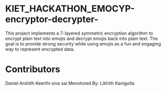 # KIET_HACKATHON_EMOCYP-encryptor-decrypter-
This project implements a 7-layered symmetric encryption algorithm to encrypt plain text into emojis and decrypt emojis back into plain text. The goal is to provide strong security while using emojis as a fun and engaging way to represent encrypted data.

# Contributors
Daniel
Arshith
Keerthi siva sai 
Menotored By: Likhith Kanigolla 

